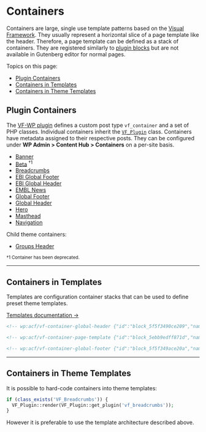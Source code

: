 # Containers

Containers are large, single use template patterns based on the [Visual Framework](https://stable.visual-framework.dev/). They usually represent a horizontal slice of a page template like the header. Therefore, a page template can be defined as a stack of containers. They are registered similarly to [plugin blocks](docs/blocks.md#plugin-blocks) but are not available in Gutenberg editor for normal pages.

Topics on this page:

* [Plugin Containers](#plugin-containers)
* [Containers in Templates](#containers-in-templates)
* [Containers in Theme Templates](#containers-in-page-templates)

## Plugin Containers

The [VF-WP plugin](/wp-content/plugins/vf-wp/README.md) defines a custom post type `vf_container` and a set of PHP classes. Individual containers inherit the [`VF_Plugin`](/wp-content/plugins/vf-wp/README.md#vf_plugin) class. Containers have metadata assigned to their respective posts. They can be configured under **WP Admin > Content Hub > Containers** on a per-site basis.

* [Banner](/wp-content/plugins/vf-banner-container/README.md)
* [Beta](/wp-content/plugins/vf-beta-container/README.md) <sup>†1</sup>
* [Breadcrumbs](/wp-content/plugins/vf-breadcrumbs-container/README.md)
* [EBI Global Footer](/wp-content/plugins/vf-ebi-global-footer-container/README.md)
* [EBI Global Header](/wp-content/plugins/vf-ebi-global-header-container/README.md)
* [EMBL News](/wp-content/plugins/vf-embl-news-container/README.md)
* [Global Footer](/wp-content/plugins/vf-global-footer-container/README.md)
* [Global Header](/wp-content/plugins/vf-global-header-container/README.md)
* [Hero](/wp-content/plugins/vf-hero-container/README.md)
* [Masthead](/wp-content/plugins/vf-masthead-container/README.md)
* [Navigation](/wp-content/plugins/vf-navigation-container/README.md)

Child theme containers:

* [Groups Header](/wp-content/themes/vf-wp-groups/vf-wp-groups-header/README.md)

<sup>†1 Container has been deprecated.</sup>

* * *

## Containers in Templates

Templates are configuration container stacks that can be used to define preset  theme templates.

[Templates documentation →](/docs/templates.md)

```html
<!-- wp:acf/vf-container-global-header {"id":"block_5f5f3490ce209","name":"acf/vf-container-global-header","align":"","mode":"preview"} /-->

<!-- wp:acf/vf-container-page-template {"id":"block_5ebb9edff871d","name":"acf/vf-container-page-template","data":{},"mode":"preview"} /-->

<!-- wp:acf/vf-container-global-footer {"id":"block_5f5f349ace20a","name":"acf/vf-container-global-footer","data":{},"align":"","mode":"preview"} /-->
```

* * *

## Containers in Theme Templates

It is possible to hard-code containers into theme templates:

```php
if (class_exists('VF_Breadcrumbs')) {
  VF_Plugin::render(VF_Plugin::get_plugin('vf_breadcrumbs'));
}
```

However it is preferable to use the template architecture described above.

<!--

The **Settings > VF Settings** option page in the Admin area defines the order.

For example:

1. Global Header
2. Breadcrumbs
3. Page Template †
4. EMBL News

† The *"Page Template"* container is registered by the `vf-wp` core plugin. It is a placeholder for the current page template found in the theme directory (as defined by the [WordPress Template Hierarchy](https://developer.wordpress.org/themes/basics/template-hierarchy/)).

The theme exposes two actions: `vf_header` and `vf_footer`. They are triggered by their respective template partials (i.e. `partials/header.php`). All containers set above the *"Page Template"* are outputted in the header. All containers below are outputted in the footer.

Containers can be configured under **VF Containers** in the Admin area. See the individual plugin README files for a detailed spec.

Containers have the custom post type: `vf_container`.

-->
